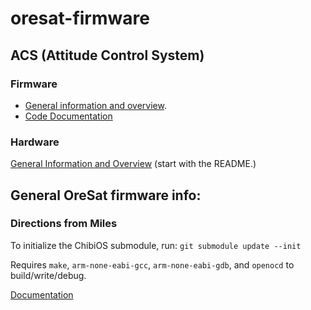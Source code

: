 # oresat-firmware
## ACS (Attitude Control System)
### Firmware
* [General information and overview](https://github.com/oresat/oresat-firmware/wiki/ACS-Firmware).
* [Code Documentation](http://oresat.org/ACS-Capstone-2018/firmware-doc/files.html)

### Hardware
[General Information and Overview](https://github.com/oresat/oresat-acs-board) (start with the README.)


## General OreSat firmware info:
### Directions from Miles

To initialize the ChibiOS submodule, run:
```git submodule update --init```

Requires `make`, `arm-none-eabi-gcc`, `arm-none-eabi-gdb`, and `openocd` to build/write/debug.

[Documentation](doc/README.md)
